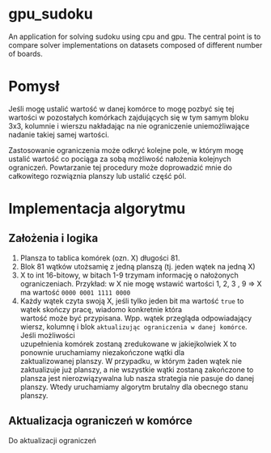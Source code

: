 # gpu_sudoku
An application for solving sudoku using cpu and gpu. The central point is to compare solver implementations on datasets composed of different number of boards.

# Pomysł
Jeśli mogę ustalić wartość w danej komórce to mogę pozbyć się tej wartości w pozostałych komórkach zajdujących się
w tym samym bloku 3x3, kolumnie i wierszu nakładając na nie ograniczenie uniemożliwające nadanie takiej samej wartości.

Zastosowanie ograniczenia może odkryć kolejne pole, w którym mogę ustalić wartość co pociąga za sobą możliwość 
nałożenia kolejnych ograniczeń. Powtarzanie tej procedury może doprowadzić mnie do całkowitego rozwiąznia planszy lub ustalić 
część pól.

# Implementacja algorytmu
## Założenia i logika
1) Plansza to tablica komórek (ozn. X) długości 81.
2) Blok 81 wątków utożsamię z jedną planszą (tj. jeden wątek na jedną X)
3) X to int 16-bitowy, w bitach 1-9 trzymam informację o nałożonych ograniczeniach.
   Przykład:
     w X nie mogę wstawić wartości 1, 2, 3 , 9 => X ma wartość `0000 0001 1111 0000`
4) Każdy wątek czyta swoją X, jeśli tylko jeden bit ma wartość `true` to wątek skończy pracę, wiadomo konkretnie która   
   wartość może być przypisana.
   Wpp. wątek przegląda odpowiadający wiersz, kolumnę i blok `aktualizując ograniczenia w danej komórce`. Jeśli możliwości    
   uzupełnienia komórek zostaną zredukowane w jakiejkolwiek X to ponownie uruchamiamy niezakończone wątki dla    
   zaktualizowanej planszy.
   W przypadku, w którym żaden wątek nie zaktualizuje już planszy, a nie wszystkie wątki zostaną zakończone to plansza jest
   nierozwiązywalna lub nasza strategia nie pasuje do danej planszy. Wtedy uruchamiamy algorytm brutalny dla obecnego stanu
   planszy.

## Aktualizacja ograniczeń w komórce
Do aktualizacji ograniczeń
